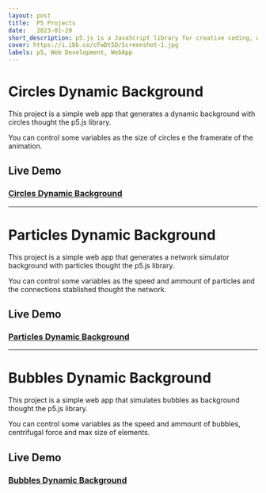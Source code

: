 ```yaml
---
layout: post
title:  P5 Projects
date:   2023-01-20
short_description: p5.js is a JavaScript library for creative coding, with a focus on making coding accessible and inclusive for artists, designers, educators, beginners, and anyone else! 
cover: https://i.ibb.co/cFwDt5D/Screenshot-1.jpg
labels: p5, Web Development, WebApp
---
```



# Circles Dynamic Background

This project is a simple web app that generates a dynamic background with circles thought the p5.js library.

You can control some variables as the size of circles e the framerate of the animation.

## Live Demo

### [Circles Dynamic Background](https://lucasgeron.github.io/p5/circles-dynamic-background)

------

# Particles Dynamic Background

This project is a simple web app that generates a network simulator background with particles thought the p5.js library.

You can control some variables as the speed and ammount of particles and the connections stablished thought the network.

## Live Demo

### [Particles Dynamic Background](https://lucasgeron.github.io/p5/particles-dynamic-background)

------

# Bubbles Dynamic Background

This project is a simple web app that simulates bubbles as background thought the p5.js library.

You can control some variables as the speed and ammount of bubbles, centrifugal force and max size of elements.

## Live Demo

### [Bubbles Dynamic Background](https://lucasgeron.github.io/p5/bubbles-dynamic-background)